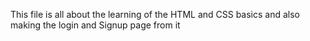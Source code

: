 This file is all about the learning of the HTML and CSS basics and also making the login and Signup page from it 
